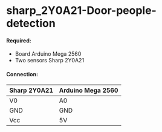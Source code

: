 # sharp_2Y0A21-Door-people-detection

#### Required:
- Board Arduino Mega 2560
- Two sensors Sharp 2Y0A21

#### Connection:
| Sharp 2Y0A21 | Arduino Mega 2560 |
| ---------- | ----------------- |
| V0 | A0 |
| GND | GND |
| Vcc | 5V |
